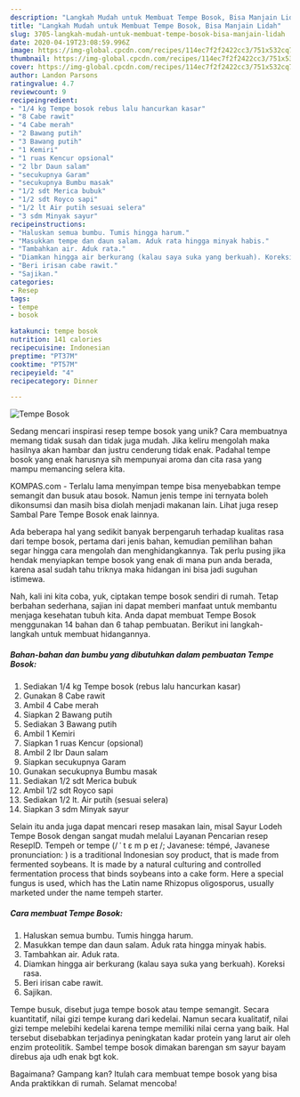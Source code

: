 ```yaml
---
description: "Langkah Mudah untuk Membuat Tempe Bosok, Bisa Manjain Lidah"
title: "Langkah Mudah untuk Membuat Tempe Bosok, Bisa Manjain Lidah"
slug: 3705-langkah-mudah-untuk-membuat-tempe-bosok-bisa-manjain-lidah
date: 2020-04-19T23:08:59.996Z
image: https://img-global.cpcdn.com/recipes/114ec7f2f2422cc3/751x532cq70/tempe-bosok-foto-resep-utama.jpg
thumbnail: https://img-global.cpcdn.com/recipes/114ec7f2f2422cc3/751x532cq70/tempe-bosok-foto-resep-utama.jpg
cover: https://img-global.cpcdn.com/recipes/114ec7f2f2422cc3/751x532cq70/tempe-bosok-foto-resep-utama.jpg
author: Landon Parsons
ratingvalue: 4.7
reviewcount: 9
recipeingredient:
- "1/4 kg Tempe bosok rebus lalu hancurkan kasar"
- "8 Cabe rawit"
- "4 Cabe merah"
- "2 Bawang putih"
- "3 Bawang putih"
- "1 Kemiri"
- "1 ruas Kencur opsional"
- "2 lbr Daun salam"
- "secukupnya Garam"
- "secukupnya Bumbu masak"
- "1/2 sdt Merica bubuk"
- "1/2 sdt Royco sapi"
- "1/2 lt Air putih sesuai selera"
- "3 sdm Minyak sayur"
recipeinstructions:
- "Haluskan semua bumbu. Tumis hingga harum."
- "Masukkan tempe dan daun salam. Aduk rata hingga minyak habis."
- "Tambahkan air. Aduk rata."
- "Diamkan hingga air berkurang (kalau saya suka yang berkuah). Koreksi rasa."
- "Beri irisan cabe rawit."
- "Sajikan."
categories:
- Resep
tags:
- tempe
- bosok

katakunci: tempe bosok 
nutrition: 141 calories
recipecuisine: Indonesian
preptime: "PT37M"
cooktime: "PT57M"
recipeyield: "4"
recipecategory: Dinner

---
```



![Tempe Bosok](https://img-global.cpcdn.com/recipes/114ec7f2f2422cc3/751x532cq70/tempe-bosok-foto-resep-utama.jpg)

Sedang mencari inspirasi resep tempe bosok yang unik? Cara membuatnya memang tidak susah dan tidak juga mudah. Jika keliru mengolah maka hasilnya akan hambar dan justru cenderung tidak enak. Padahal tempe bosok yang enak harusnya sih mempunyai aroma dan cita rasa yang mampu memancing selera kita.

KOMPAS.com - Terlalu lama menyimpan tempe bisa menyebabkan tempe semangit dan busuk atau bosok. Namun jenis tempe ini ternyata boleh dikonsumsi dan masih bisa diolah menjadi makanan lain. Lihat juga resep Sambal Pare Tempe Bosok enak lainnya.

Ada beberapa hal yang sedikit banyak berpengaruh terhadap kualitas rasa dari tempe bosok, pertama dari jenis bahan, kemudian pemilihan bahan segar hingga cara mengolah dan menghidangkannya. Tak perlu pusing jika hendak menyiapkan tempe bosok yang enak di mana pun anda berada, karena asal sudah tahu triknya maka hidangan ini bisa jadi suguhan istimewa.


Nah, kali ini kita coba, yuk, ciptakan tempe bosok sendiri di rumah. Tetap berbahan sederhana, sajian ini dapat memberi manfaat untuk membantu menjaga kesehatan tubuh kita. Anda dapat membuat Tempe Bosok menggunakan 14 bahan dan 6 tahap pembuatan. Berikut ini langkah-langkah untuk membuat hidangannya.

<!--inarticleads1-->

##### Bahan-bahan dan bumbu yang dibutuhkan dalam pembuatan Tempe Bosok:

1. Sediakan 1/4 kg Tempe bosok (rebus lalu hancurkan kasar)
1. Gunakan 8 Cabe rawit
1. Ambil 4 Cabe merah
1. Siapkan 2 Bawang putih
1. Sediakan 3 Bawang putih
1. Ambil 1 Kemiri
1. Siapkan 1 ruas Kencur (opsional)
1. Ambil 2 lbr Daun salam
1. Siapkan secukupnya Garam
1. Gunakan secukupnya Bumbu masak
1. Sediakan 1/2 sdt Merica bubuk
1. Ambil 1/2 sdt Royco sapi
1. Sediakan 1/2 lt. Air putih (sesuai selera)
1. Siapkan 3 sdm Minyak sayur


Selain itu anda juga dapat mencari resep masakan lain, misal Sayur Lodeh Tempe Bosok dengan sangat mudah melalui Layanan Pencarian resep ResepID. Tempeh or tempe (/ ˈ t ɛ m p eɪ /; Javanese: témpé, Javanese pronunciation: ) is a traditional Indonesian soy product, that is made from fermented soybeans. It is made by a natural culturing and controlled fermentation process that binds soybeans into a cake form. Here a special fungus is used, which has the Latin name Rhizopus oligosporus, usually marketed under the name tempeh starter. 

<!--inarticleads2-->

##### Cara membuat Tempe Bosok:

1. Haluskan semua bumbu. Tumis hingga harum.
1. Masukkan tempe dan daun salam. Aduk rata hingga minyak habis.
1. Tambahkan air. Aduk rata.
1. Diamkan hingga air berkurang (kalau saya suka yang berkuah). Koreksi rasa.
1. Beri irisan cabe rawit.
1. Sajikan.


Tempe busuk, disebut juga tempe bosok atau tempe semangit. Secara kuantitatif, nilai gizi tempe kurang dari kedelai. Namun secara kualitatif, nilai gizi tempe melebihi kedelai karena tempe memiliki nilai cerna yang baik. Hal tersebut disebabkan terjadinya peningkatan kadar protein yang larut air oleh enzim proteolitik. Sambel tempe bosok dimakan barengan sm sayur bayam direbus aja udh enak bgt kok. 

Bagaimana? Gampang kan? Itulah cara membuat tempe bosok yang bisa Anda praktikkan di rumah. Selamat mencoba!
